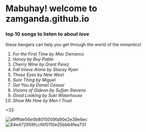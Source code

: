 # Mabuhay! welcome to zamganda.github.io
### top 10 songs to listen to about *love*
these bangers can help you get through the world of the romantics!

1. *For the First Time by Mac Demarco*
2. *Honey by Boy Pablo*
3. *Cherry Wine by Grent Perez*
4. *Fall Inlove Alone by Stacey Ryan*
5. *Those Eyes by New West*
6. *Sure Thing by Miguel*
7.  *Get You by Daniel Ceasar*
8. *Visions of Gideon by Sufjan Stevens*
9. *Good Looking by Suki Waterhouse*
10. *Show Me How by Men I Trust*

<33

![a9fffde56e0b8015009fa90e2e39e6ec](https://user-images.githubusercontent.com/118236834/202226170-ddfa2816-b890-4a07-b962-8a9c2c1aa8cc.jpg) ![84e472959fccf4f0110e25bb64fea731](https://user-images.githubusercontent.com/118236834/202227165-7e300c03-f532-4f5c-8d60-658178093acc.jpg)
